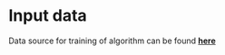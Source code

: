 # Input data

Data source for training of algorithm can be found [**here**](https://data.world/abelvikas/diabetes-type-dataset)